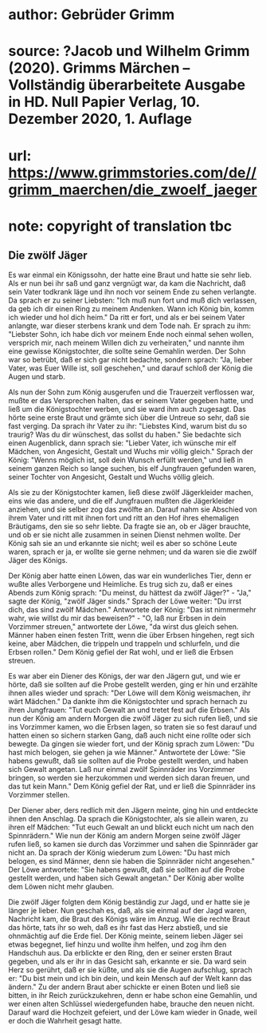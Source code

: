 # author: Gebrüder Grimm
# source: ?Jacob und Wilhelm Grimm (2020). Grimms Märchen – Vollständig überarbeitete Ausgabe in HD. Null Papier Verlag, 10. Dezember 2020, 1. Auflage
# url: https://www.grimmstories.com/de//grimm_maerchen/die_zwoelf_jaeger
# note: copyright of translation tbc

## Die zwölf Jäger 

Es war einmal ein Königssohn, der hatte eine Braut und hatte sie sehr
lieb. Als er nun bei ihr saß und ganz vergnügt war, da kam die
Nachricht, daß sein Vater todkrank läge und ihn noch vor seinem Ende zu
sehen verlangte. Da sprach er zu seiner Liebsten: "Ich muß nun fort und
muß dich verlassen, da geb ich dir einen Ring zu meinem Andenken. Wann
ich König bin, komm ich wieder und hol dich heim." Da ritt er fort, und
als er bei seinem Vater anlangte, war dieser sterbens krank und dem Tode
nah. Er sprach zu ihm: "Liebster Sohn, ich habe dich vor meinem Ende
noch einmal sehen wollen, versprich mir, nach meinem Willen dich zu
verheiraten," und nannte ihm eine gewisse Königstochter, die sollte
seine Gemahlin werden. Der Sohn war so betrübt, daß er sich gar nicht
bedachte, sondern sprach: "Ja, lieber Vater, was Euer Wille ist, soll
geschehen," und darauf schloß der König die Augen und starb.

Als nun der Sohn zum König ausgerufen und die Trauerzeit verflossen war,
mußte er das Versprechen halten, das er seinem Vater gegeben hatte, und
ließ um die Königstochter werben, und sie ward ihm auch zugesagt. Das
hörte seine erste Braut und grämte sich über die Untreue so sehr, daß
sie fast verging. Da sprach ihr Vater zu ihr: "Liebstes Kind, warum
bist du so traurig? Was du dir wünschest, das sollst du haben." Sie
bedachte sich einen Augenblick, dann sprach sie: "Lieber Vater, ich
wünsche mir elf Mädchen, von Angesicht, Gestalt und Wuchs mir völlig
gleich." Sprach der König: "Wenns möglich ist, soll dein Wunsch
erfüllt werden," und ließ in seinem ganzen Reich so lange suchen, bis
elf Jungfrauen gefunden waren, seiner Tochter von Angesicht, Gestalt und
Wuchs völlig gleich.

Als sie zu der Königstochter kamen, ließ diese zwölf Jägerkleider
machen, eins wie das andere, und die elf Jungfrauen mußten die
Jägerkleider anziehen, und sie selber zog das zwölfte an. Darauf nahm
sie Abschied von ihrem Vater und ritt mit ihnen fort und ritt an den Hof
ihres ehemaligen Bräutigams, den sie so sehr liebte. Da fragte sie an,
ob er Jäger brauchte, und ob er sie nicht alle zusammen in seinen Dienst
nehmen wollte. Der König sah sie an und erkannte sie nicht; weil es aber
so schöne Leute waren, sprach er ja, er wollte sie gerne nehmen; und da
waren sie die zwölf Jäger des Königs.

Der König aber hatte einen Löwen, das war ein wunderliches Tier, denn er
wußte alles Verborgene und Heimliche. Es trug sich zu, daß er eines
Abends zum König sprach: "Du meinst, du hättest da zwölf Jäger?" -
"Ja," sagte der König, "zwölf Jäger sinds." Sprach der Löwe weiter:
"Du irrst dich, das sind zwölf Mädchen." Antwortete der König: "Das
ist nimmermehr wahr, wie willst du mir das beweisen?" - "O, laß nur
Erbsen in dein Vorzimmer streuen," antwortete der Löwe, "da wirst dus
gleich sehen. Männer haben einen festen Tritt, wenn die über Erbsen
hingehen, regt sich keine, aber Mädchen, die trippeln und trappeln und
schlurfeln, und die Erbsen rollen." Dem König gefiel der Rat wohl, und
er ließ die Erbsen streuen.

Es war aber ein Diener des Königs, der war den Jägern gut, und wie er
hörte, daß sie sollten auf die Probe gestellt werden, ging er hin und
erzählte ihnen alles wieder und sprach: "Der Löwe will dem König
weismachen, ihr wärt Mädchen." Da dankte ihm die Königstochter und
sprach hernach zu ihren Jungfrauen: "Tut euch Gewalt an und tretet fest
auf die Erbsen." Als nun der König am andern Morgen die zwölf Jäger zu
sich rufen ließ, und sie ins Vorzimmer kamen, wo die Erbsen lagen, so
traten sie so fest darauf und hatten einen so sichern starken Gang, daß
auch nicht eine rollte oder sich bewegte. Da gingen sie wieder fort, und
der König sprach zum Löwen: "Du hast mich belogen, sie gehen ja wie
Männer." Antwortete der Löwe: "Sie habens gewußt, daß sie sollten auf
die Probe gestellt werden, und haben sich Gewalt angetan. Laß nur einmal
zwölf Spinnräder ins Vorzimmer bringen, so werden sie herzukommen und
werden sich daran freuen, und das tut kein Mann." Dem König gefiel der
Rat, und er ließ die Spinnräder ins Vorzimmer stellen.

Der Diener aber, ders redlich mit den Jägern meinte, ging hin und
entdeckte ihnen den Anschlag. Da sprach die Königstochter, als sie
allein waren, zu ihren elf Mädchen: "Tut euch Gewalt an und blickt euch
nicht um nach den Spinnrädern." Wie nun der König am andern Morgen
seine zwölf Jäger rufen ließ, so kamen sie durch das Vorzimmer und sahen
die Spinnräder gar nicht an. Da sprach der König wiederum zum Löwen:
"Du hast mich belogen, es sind Männer, denn sie haben die Spinnräder
nicht angesehen." Der Löwe antwortete: "Sie habens gewußt, daß sie
sollten auf die Probe gestellt werden, und haben sich Gewalt angetan."
Der König aber wollte dem Löwen nicht mehr glauben.

Die zwölf Jäger folgten dem König beständig zur Jagd, und er hatte sie
je länger je lieber. Nun geschah es, daß, als sie einmal auf der Jagd
waren, Nachricht kam, die Braut des Königs wäre im Anzug. Wie die rechte
Braut das hörte, tats ihr so weh, daß es ihr fast das Herz abstieß, und
sie ohnmächtig auf die Erde fiel. Der König meinte, seinem lieben Jäger
sei etwas begegnet, lief hinzu und wollte ihm helfen, und zog ihm den
Handschuh aus. Da erblickte er den Ring, den er seiner ersten Braut
gegeben, und als er ihr in das Gesicht sah, erkannte er sie. Da ward
sein Herz so gerührt, daß er sie küßte, und als sie die Augen aufschlug,
sprach er: "Du bist mein und ich bin dein, und kein Mensch auf der Welt
kann das ändern." Zu der andern Braut aber schickte er einen Boten und
ließ sie bitten, in ihr Reich zurückzukehren, denn er habe schon eine
Gemahlin, und wer einen alten Schlüssel wiedergefunden habe, brauche den
neuen nicht. Darauf ward die Hochzeit gefeiert, und der Löwe kam wieder
in Gnade, weil er doch die Wahrheit gesagt hatte.
